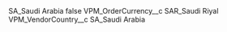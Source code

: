 <?xml version="1.0" encoding="UTF-8"?>
<CustomMetadata xmlns="http://soap.sforce.com/2006/04/metadata" xmlns:xsi="http://www.w3.org/2001/XMLSchema-instance" xmlns:xsd="http://www.w3.org/2001/XMLSchema">
    <label>SA_Saudi Arabia</label>
    <protected>false</protected>
    <values>
        <field>VPM_OrderCurrency__c</field>
        <value xsi:type="xsd:string">SAR_Saudi Riyal</value>
    </values>
    <values>
        <field>VPM_VendorCountry__c</field>
        <value xsi:type="xsd:string">SA_Saudi Arabia</value>
    </values>
</CustomMetadata>
